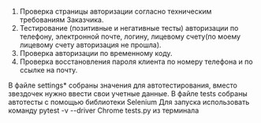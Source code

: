 1. Проверка страницы авторизации согласно техническим требованиям Заказчика. 
2. Тестирование (позитивные и негативные тесты) авторизации по телефону, электронной почте, логину, лицевому счету(по моему лицевому счету авторизация не прошла).
3. Проверка авторизации по временному коду.
4. Проверка восстановления пароля клиента по номеру телефона и по ссылке на почту.


В файле settings* собраны значения для автотестирования, вместо звездочек нужно ввести свои учетные данные.
В файле tests собраны автотесты с помощью библиотеки Selenium
Для запуска использовать команду pytest -v --driver Chrome tests.py из терминала
